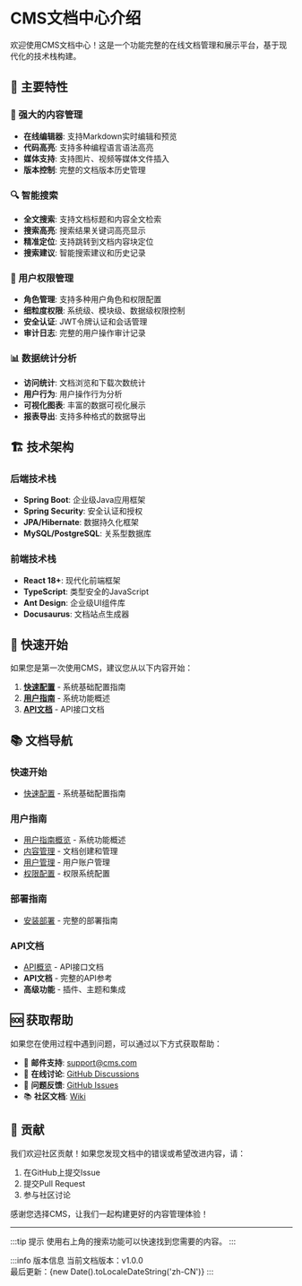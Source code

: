 # CMS文档中心介绍

欢迎使用CMS文档中心！这是一个功能完整的在线文档管理和展示平台，基于现代化的技术栈构建。

## 🚀 主要特性

### 📝 强大的内容管理
- **在线编辑器**: 支持Markdown实时编辑和预览
- **代码高亮**: 支持多种编程语言语法高亮
- **媒体支持**: 支持图片、视频等媒体文件插入
- **版本控制**: 完整的文档版本历史管理

### 🔍 智能搜索
- **全文搜索**: 支持文档标题和内容全文检索
- **搜索高亮**: 搜索结果关键词高亮显示
- **精准定位**: 支持跳转到文档内容块定位
- **搜索建议**: 智能搜索建议和历史记录

### 👥 用户权限管理
- **角色管理**: 支持多种用户角色和权限配置
- **细粒度权限**: 系统级、模块级、数据级权限控制
- **安全认证**: JWT令牌认证和会话管理
- **审计日志**: 完整的用户操作审计记录

### 📊 数据统计分析
- **访问统计**: 文档浏览和下载次数统计
- **用户行为**: 用户操作行为分析
- **可视化图表**: 丰富的数据可视化展示
- **报表导出**: 支持多种格式的数据导出

## 🏗️ 技术架构

### 后端技术栈
- **Spring Boot**: 企业级Java应用框架
- **Spring Security**: 安全认证和授权
- **JPA/Hibernate**: 数据持久化框架
- **MySQL/PostgreSQL**: 关系型数据库

### 前端技术栈
- **React 18+**: 现代化前端框架
- **TypeScript**: 类型安全的JavaScript
- **Ant Design**: 企业级UI组件库
- **Docusaurus**: 文档站点生成器

## 📖 快速开始

如果您是第一次使用CMS，建议您从以下内容开始：

1. **[快速配置](./getting-started/quick-setup)** - 系统基础配置指南
2. **[用户指南](./user-guide/overview)** - 系统功能概述
3. **[API文档](./api/overview)** - API接口文档

## 📚 文档导航

### 快速开始
- [快速配置](./getting-started/quick-setup) - 系统基础配置指南

### 用户指南
- [用户指南概览](./user-guide/overview) - 系统功能概述
- [内容管理](./user-guide/content-management) - 文档创建和管理
- [用户管理](./user-guide/user-management) - 用户账户管理
- [权限配置](./user-guide/permissions) - 权限系统配置

### 部署指南
- [安装部署](./deployment/installation) - 完整的部署指南

### API文档
- [API概览](./api/overview) - API接口文档
- **API文档** - 完整的API参考
- **高级功能** - 插件、主题和集成

## 🆘 获取帮助

如果您在使用过程中遇到问题，可以通过以下方式获取帮助：

- 📧 **邮件支持**: support@cms.com
- 💬 **在线讨论**: [GitHub Discussions](https://github.com/cms-team/cms/discussions)
- 🐛 **问题反馈**: [GitHub Issues](https://github.com/cms-team/cms/issues)
- 📚 **社区文档**: [Wiki](https://github.com/cms-team/cms/wiki)

## 🤝 贡献

我们欢迎社区贡献！如果您发现文档中的错误或希望改进内容，请：

1. 在GitHub上提交Issue
2. 提交Pull Request
3. 参与社区讨论

感谢您选择CMS，让我们一起构建更好的内容管理体验！

---

:::tip 提示
使用右上角的搜索功能可以快速找到您需要的内容。
:::

:::info 版本信息
当前文档版本：v1.0.0  
最后更新：{new Date().toLocaleDateString('zh-CN')}
:::